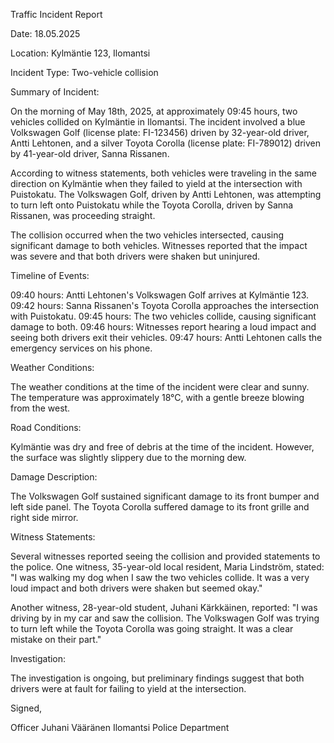 Traffic Incident Report

Date: 18.05.2025

Location: Kylmäntie 123, Ilomantsi

Incident Type: Two-vehicle collision

Summary of Incident:

On the morning of May 18th, 2025, at approximately 09:45 hours, two vehicles collided on Kylmäntie in Ilomantsi. The incident involved a blue Volkswagen Golf (license plate: FI-123456) driven by 32-year-old driver, Antti Lehtonen, and a silver Toyota Corolla (license plate: FI-789012) driven by 41-year-old driver, Sanna Rissanen.

According to witness statements, both vehicles were traveling in the same direction on Kylmäntie when they failed to yield at the intersection with Puistokatu. The Volkswagen Golf, driven by Antti Lehtonen, was attempting to turn left onto Puistokatu while the Toyota Corolla, driven by Sanna Rissanen, was proceeding straight.

The collision occurred when the two vehicles intersected, causing significant damage to both vehicles. Witnesses reported that the impact was severe and that both drivers were shaken but uninjured.

Timeline of Events:

09:40 hours: Antti Lehtonen's Volkswagen Golf arrives at Kylmäntie 123.
09:42 hours: Sanna Rissanen's Toyota Corolla approaches the intersection with Puistokatu.
09:45 hours: The two vehicles collide, causing significant damage to both.
09:46 hours: Witnesses report hearing a loud impact and seeing both drivers exit their vehicles.
09:47 hours: Antti Lehtonen calls the emergency services on his phone.

Weather Conditions:

The weather conditions at the time of the incident were clear and sunny. The temperature was approximately 18°C, with a gentle breeze blowing from the west.

Road Conditions:

Kylmäntie was dry and free of debris at the time of the incident. However, the surface was slightly slippery due to the morning dew.

Damage Description:

The Volkswagen Golf sustained significant damage to its front bumper and left side panel. The Toyota Corolla suffered damage to its front grille and right side mirror.

Witness Statements:

Several witnesses reported seeing the collision and provided statements to the police. One witness, 35-year-old local resident, Maria Lindström, stated: "I was walking my dog when I saw the two vehicles collide. It was a very loud impact and both drivers were shaken but seemed okay."

Another witness, 28-year-old student, Juhani Kärkkäinen, reported: "I was driving by in my car and saw the collision. The Volkswagen Golf was trying to turn left while the Toyota Corolla was going straight. It was a clear mistake on their part."

Investigation:

The investigation is ongoing, but preliminary findings suggest that both drivers were at fault for failing to yield at the intersection.

Signed,

Officer Juhani Vääränen
Ilomantsi Police Department